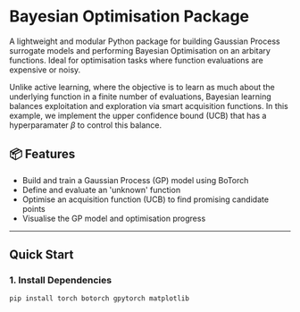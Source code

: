 # Bayesian Optimisation Package

A lightweight and modular Python package for building Gaussian Process surrogate models and performing Bayesian Optimisation on an arbitary functions. Ideal for optimisation tasks where function evaluations are expensive or noisy.

Unlike active learning, where the objective is to learn as much about the underlying function in a finite number of evaluations, Bayesian learning balances exploitation and exploration via smart acquisition functions. In this example, we implement the upper confidence bound (UCB) that has a hyperparamater $\beta$ to control this balance.

## 📦 Features

- Build and train a Gaussian Process (GP) model using BoTorch
- Define and evaluate an 'unknown' function
- Optimise an acquisition function (UCB) to find promising candidate points
- Visualise the GP model and optimisation progress

---

## Quick Start

### 1. Install Dependencies

```bash
pip install torch botorch gpytorch matplotlib
